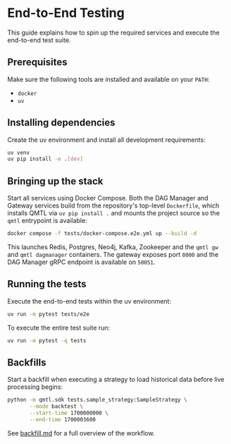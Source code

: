 # End-to-End Testing

This guide explains how to spin up the required services and execute the end-to-end test suite.

## Prerequisites

Make sure the following tools are installed and available on your `PATH`:

- `docker`
- `uv`

## Installing dependencies

Create the uv environment and install all development requirements:

```bash
uv venv
uv pip install -e .[dev]
```

## Bringing up the stack

Start all services using Docker Compose. Both the DAG Manager and Gateway
services build from the repository's top-level `Dockerfile`, which installs
QMTL via `uv pip install .` and mounts the project source so the `qmtl`
entrypoint is available:

```bash
docker compose -f tests/docker-compose.e2e.yml up --build -d
```

This launches Redis, Postgres, Neo4j, Kafka, Zookeeper and the `qmtl gw` and
`qmtl dagmanager` containers. The gateway exposes port `8000` and the DAG
Manager gRPC endpoint is available on `50051`.

## Running the tests

Execute the end-to-end tests within the uv environment:

```bash
uv run -m pytest tests/e2e
```

To execute the entire test suite run:

```bash
uv run -m pytest -q tests
```

## Backfills

Start a backfill when executing a strategy to load historical data before
live processing begins:

```bash
python -m qmtl.sdk tests.sample_strategy:SampleStrategy \
       --mode backtest \
       --start-time 1700000000 \
       --end-time 1700003600
```

See [backfill.md](backfill.md) for a full overview of the workflow.

